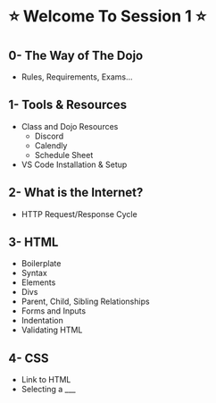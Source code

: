 # :star: Welcome To Session 1 :star:

## 0- The Way of The Dojo
- Rules, Requirements, Exams...
## 1- Tools & Resources
- Class and Dojo Resources
  - Discord
  - Calendly
  - Schedule Sheet
- VS Code Installation & Setup
## 2- What is the Internet?
- HTTP Request/Response Cycle
## 3- HTML
- Boilerplate
- Syntax
- Elements
- Divs
- Parent, Child, Sibling Relationships
- Forms and Inputs
- Indentation
- Validating HTML
## 4- CSS
- Link to HTML
- Selecting a ___